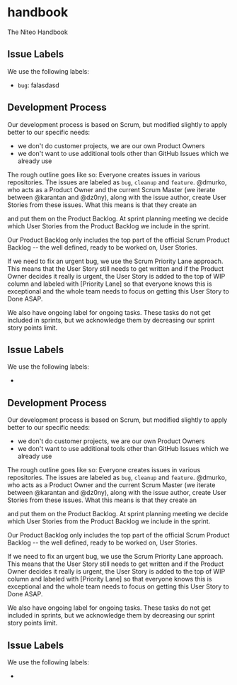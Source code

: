 # handbook
The Niteo Handbook



Issue Labels
------------

We use the following labels:

 * <a name="label_bug"></a>`bug`: falasdasd 




Development Process
-------------------

Our development process is based on Scrum, but modified slightly to apply better to our specific needs:
 * we don't do customer projects, we are our own Product Owners
 * we don't want to use additional tools other than GitHub Issues which we already use

The rough outline goes like so: Everyone creates issues in various repositories. The issues are labeled as `bug`, `cleanup` and `feature`. @dmurko, who acts as a Product Owner and the current Scrum Master (we iterate between @karantan and @dz0ny), along with the issue author, create User Stories from these issues. What this means is that they create an 

 and put them on the Product Backlog. At sprint planning meeting we decide which User Stories from the Product Backlog we include in the sprint.

Our Product Backlog only includes the top part of the official Scrum Product Backlog -- the well defined, ready to be worked on, User Stories.

If we need to fix an urgent bug, we use the Scrum Priority Lane approach. This means that the User Story still needs to get written and if the Product Owner decides it really is urgent, the User Story is added to the top of WIP column and labeled with [Priority Lane] so that everyone knows this is exceptional and the whole team needs to focus on getting this User Story to Done ASAP.


We also have ongoing label for ongoing tasks. These tasks do not get included in sprints, but we acknowledge them by decreasing our sprint story points limit.



Issue Labels
------------

We use the following labels:

* 
Development Process
-------------------

Our development process is based on Scrum, but modified slightly to apply better to our specific needs:
 * we don't do customer projects, we are our own Product Owners
 * we don't want to use additional tools other than GitHub Issues which we already use

The rough outline goes like so: Everyone creates issues in various repositories. The issues are labeled as `bug`, `cleanup` and `feature`. @dmurko, who acts as a Product Owner and the current Scrum Master (we iterate between @karantan and @dz0ny), along with the issue author, create User Stories from these issues. What this means is that they create an 

 and put them on the Product Backlog. At sprint planning meeting we decide which User Stories from the Product Backlog we include in the sprint.

Our Product Backlog only includes the top part of the official Scrum Product Backlog -- the well defined, ready to be worked on, User Stories.

If we need to fix an urgent bug, we use the Scrum Priority Lane approach. This means that the User Story still needs to get written and if the Product Owner decides it really is urgent, the User Story is added to the top of WIP column and labeled with [Priority Lane] so that everyone knows this is exceptional and the whole team needs to focus on getting this User Story to Done ASAP.


We also have ongoing label for ongoing tasks. These tasks do not get included in sprints, but we acknowledge them by decreasing our sprint story points limit.



Issue Labels
------------

We use the following labels:

* 
